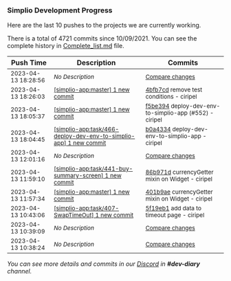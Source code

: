 
### Simplio Development Progress

Here are the last 10 pushes to the projects we are currently working.

There is a total of 4721 commits since 10/09/2021. You can see the complete history in
 [Complete_list.md](Complete_list.md) file.

| Push Time | Description | Commits |
| --- | --- | --- |
| <sub>2023-04-13 18:28:56</sub> | <sub>_No Description_</sub> | <sub>[Compare changes](https://github.com/SimplioOfficial/simplio-app/compare/86b971d65599...5de71bfd084a)</sub> |
| <sub>2023-04-13 18:26:03</sub> | <sub>[[simplio-app:master] 1 new commit](https://github.com/SimplioOfficial/simplio-app/commit/4bfb7cdf9ed5984548c1855520cbeaa158f2b5ff)</sub> | <sub>[4bfb7cd](https://github.com/SimplioOfficial/simplio-app/commit/4bfb7cdf9ed5984548c1855520cbeaa158f2b5ff) remove test conditions - ciripel</sub> |
| <sub>2023-04-13 18:05:37</sub> | <sub>[[simplio-app:master] 1 new commit](https://github.com/SimplioOfficial/simplio-app/commit/f5be394725c09fcd71121fc5896d189cb773400b)</sub> | <sub>[f5be394](https://github.com/SimplioOfficial/simplio-app/commit/f5be394725c09fcd71121fc5896d189cb773400b) deploy-dev-env-to-simplio-app (#552) - ciripel</sub> |
| <sub>2023-04-13 18:04:45</sub> | <sub>[[simplio-app:task/466\-deploy\-dev\-env\-to\-simplio\-app] 1 new commit](https://github.com/SimplioOfficial/simplio-app/commit/b0a4334d0d7b5cd7c7db15a2a4242fd7f1005e6b)</sub> | <sub>[b0a4334](https://github.com/SimplioOfficial/simplio-app/commit/b0a4334d0d7b5cd7c7db15a2a4242fd7f1005e6b) deploy-dev-env-to-simplio-app - ciripel</sub> |
| <sub>2023-04-13 12:01:16</sub> | <sub>_No Description_</sub> | <sub>[Compare changes](https://github.com/SimplioOfficial/simplio-app/compare/401b9ae0fc5b...3517f6190ced)</sub> |
| <sub>2023-04-13 11:59:10</sub> | <sub>[[simplio-app:task/441\-buy\-summary\-screen] 1 new commit](https://github.com/SimplioOfficial/simplio-app/commit/86b971d655995c2f9c57a9abb5576ec403ba2f58)</sub> | <sub>[86b971d](https://github.com/SimplioOfficial/simplio-app/commit/86b971d655995c2f9c57a9abb5576ec403ba2f58) currencyGetter mixin on Widget - ciripel</sub> |
| <sub>2023-04-13 11:57:34</sub> | <sub>[[simplio-app:master] 1 new commit](https://github.com/SimplioOfficial/simplio-app/commit/401b9ae0fc5b9b59dc8e27d321d5c9900a8599ca)</sub> | <sub>[401b9ae](https://github.com/SimplioOfficial/simplio-app/commit/401b9ae0fc5b9b59dc8e27d321d5c9900a8599ca) currencyGetter mixin on Widget - ciripel</sub> |
| <sub>2023-04-13 10:43:06</sub> | <sub>[[simplio-app:task/407\-SwapTimeOut] 1 new commit](https://github.com/SimplioOfficial/simplio-app/commit/5f19eb126ce3582ec32a7bd31538f28ba9d34c4c)</sub> | <sub>[5f19eb1](https://github.com/SimplioOfficial/simplio-app/commit/5f19eb126ce3582ec32a7bd31538f28ba9d34c4c) add data to timeout page - ciripel</sub> |
| <sub>2023-04-13 10:39:09</sub> | <sub>_No Description_</sub> | <sub>[Compare changes](https://github.com/SimplioOfficial/simplio-app/compare/ae2ec4790a20...564492fddcee)</sub> |
| <sub>2023-04-13 10:38:24</sub> | <sub>_No Description_</sub> | <sub>[Compare changes](https://github.com/SimplioOfficial/simplio-app/compare/349d73f5ee76...ae2ec4790a20)</sub> |

_You can see more details and commits in our [Discord](https://discord.gg/aKhjuwZmdP) in **#dev-diary** channel._
